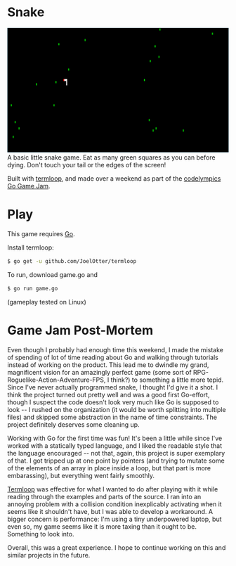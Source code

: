 # Snake
![Game screenshot](screen.png)
A basic little snake game.  Eat as many green squares as you can before dying.  Don't touch your tail or the edges of the screen!

Built with [termloop](https://github.com/JoelOtter/termloop), and made over a weekend as part of the [codelympics Go Game Jam](https://codelympics.io/projects/2).

# Play
This game requires [Go](https://golang.org/).

Install termloop:
```bash
$ go get -u github.com/JoelOtter/termloop
```
To run, download game.go and
```bash
$ go run game.go
```
(gameplay tested on Linux)

# Game Jam Post-Mortem
Even though I probably had enough time this weekend, I made the mistake of spending of lot of time reading about Go and walking through tutorials instead of working on the product.  This lead me to dwindle my grand, magnificent vision for an amazingly perfect game (some sort of RPG-Roguelike-Action-Adventure-FPS, I think?) to something a little more tepid.  Since I've never actually programmed snake, I thought I'd give it a shot.  I think the project turned out pretty well and was a good first Go-effort, though I suspect the code doesn't look very much like Go is supposed to look -- I rushed on the organization (it would be worth splitting into multiple files) and skipped some abstraction in the name of time constraints.  The project definitely deserves some cleaning up.

Working with Go for the first time was fun!  It's been a little while since I've worked with a statically typed language, and I liked the readable style that the language encouraged -- not that, again, this project is super exemplary of that.  I got tripped up at one point by pointers (and trying to mutate some of the elements of an array in place inside a loop, but that part is more embarassing), but everything went fairly smoothly.

[Termloop](https://github.com/JoelOtter/termloop) was effective for what I wanted to do after playing with it while reading through the examples and parts of the source.  I ran into an annoying problem with a collision condition inexplicably activating when it seems like it shouldn't have, but I was able to develop a workaround.  A bigger concern is performance: I'm using a tiny underpowered laptop, but even so, my game seems like it is more taxing than it ought to be.  Something to look into.

Overall, this was a great experience.  I hope to continue working on this and similar projects in the future.